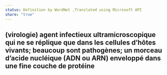 ```yaml
---
status: Definition by WordNet ,Translated using Microsoft API
share: "true"
---
```

## (virologie) agent infectieux ultramicroscopique qui ne se réplique que dans les cellules d’hôtes vivants; beaucoup sont pathogènes; un morceau d’acide nucléique (ADN ou ARN) enveloppé dans une fine couche de protéine 